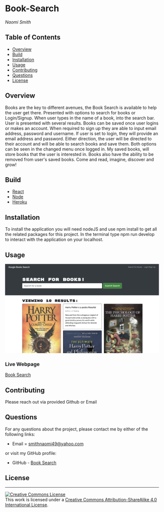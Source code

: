 # Book-Search

_Naomi Smith_

## Table of Contents

- [Overview](#Overview)
- [Build](#Build)
- [Installation](#Installation)
- [Usage](#Usage)
- [Contributing](#Contributing)
- [Questions](#Questions)
- [License](#License)

## Overview

<p> Books are the key to different avenues, the Book Search is available to help the user get there. Presented with options to search for books or Login/Signup. When user types in the name of a book, into the search bar. User is presented with several results. Books can be saved once user logins or makes an account. When required to sign up they are able to input email address, password and username. If user is set to login, they will provide an email address and password. Either direction, the user will be directed to their account and will be able to search books and save them. Both options can be seen in the changed menu once logged in. My saved books, will store books that the user is interested in. Books also have the ability to be removed from user's saved books. Come and read, imagine, discover and grow!  <p>

## Build

- [React](https://reactjs.org/docs/getting-started.html)
- [Node](https://nodejs.org/en/about/)
- [Heroku](https://www.heroku.com/what)

## Installation

To install the application you will need nodeJS and use npm install to get all the related packages for this project. In the terminal type npm run develop to interact with the application on your localhost.

## Usage

![Book Search](client/src/images/books.png)

### Live Webpage

[Book Search](https://limitless-tundra-47937.herokuapp.com/)

## Contributing

Please reach out via provided Github or Email

## Questions

For any questions about the project, please contact me by either of the following links:

- Email = smithnaomi49@yahoo.com

or visit my GitHub profile:

- GitHub - [Book Search](https://github.com/smithnaomi/Book-Search)

## License

---

<a rel="license" href="http://creativecommons.org/licenses/by-sa/4.0/"><img alt="Creative Commons License" style="border-width:0" src="https://i.creativecommons.org/l/by-sa/4.0/88x31.png" /></a><br />This work is licensed under a <a rel="license" href="http://creativecommons.org/licenses/by-sa/4.0/">Creative Commons Attribution-ShareAlike 4.0 International License</a>.
